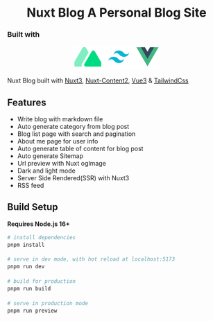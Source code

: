 <h1 align="center">Nuxt Blog A Personal Blog Site</h1>

### Built with

<p align="center">
    <img width="200" src="./assets/images/logo.png">
</p>

Nuxt Blog built with [Nuxt3](https://nuxt.com), [Nuxt-Content2](https://content.nuxtjs.org/blog/announcing-v2/), [Vue3](https://vuejs.org) & [TailwindCss](https://tailwindcss.com/)

## Features

- Write blog with markdown file
- Auto generate category from blog post
- Blog list page with search and pagination
- About me page for user info
- Auto generate table of content for blog post
- Auto generate Sitemap
- Url preview with Nuxt ogImage
- Dark and light mode
- Server Side Rendered(SSR) with Nuxt3
- RSS feed

## Build Setup

**Requires Node.js 16+**

```bash
# install dependencies
pnpm install

# serve in dev mode, with hot reload at localhost:5173
pnpm run dev

# build for production
pnpm run build

# serve in production mode
pnpm run preview
```
